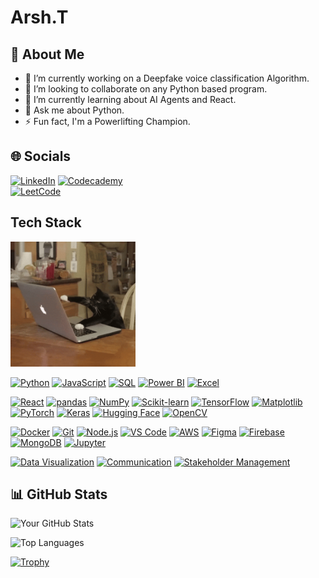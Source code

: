 # Arsh.T
## 💫 About Me

- 🔭 I’m currently working on a Deepfake voice classification Algorithm.
- 👯 I’m looking to collaborate on any Python based program.
- 🌱 I’m currently learning about AI Agents and React.
- 💬 Ask me about Python.
- ⚡ Fun fact, I'm a Powerlifting Champion.

## 🌐 Socials

[![LinkedIn](https://img.shields.io/badge/LinkedIn-0077B5?style=flat&logo=linkedin&logoColor=white)]([https://www.linkedin.com/in/yourprofile](https://www.linkedin.com/in/arshtandon/))  
[![Codecademy](https://img.shields.io/badge/Codecademy-FECF00?style=flat&logo=codecademy&logoColor=black)](https://www.codecademy.com/profiles/arsh.T4886296798)  
[![LeetCode](https://img.shields.io/badge/LeetCode-FFA116?style=flat&logo=leetcode&logoColor=black)](https://leetcode.com/u/Arsh_Tandon/)

## Tech Stack
<img src="https://raw.githubusercontent.com/ArshT12/Arsh.T/main/Cat%20Working%20GIF.gif" alt="Cat Working GIF" width="200" />

[![Python](https://img.shields.io/badge/Python-3776AB?style=flat&logo=python&logoColor=white)](https://www.python.org/)
[![JavaScript](https://img.shields.io/badge/JavaScript-F7DF1E?style=flat&logo=javascript&logoColor=black)](https://developer.mozilla.org/en-US/docs/Web/JavaScript)
[![SQL](https://img.shields.io/badge/SQL-003B57?style=flat&logo=postgresql&logoColor=white)](https://www.postgresql.org/)
[![Power BI](https://img.shields.io/badge/PowerBI-F2C811?style=flat&logo=powerbi&logoColor=black)](https://powerbi.microsoft.com/)
[![Excel](https://img.shields.io/badge/Excel-217346?style=flat&logo=microsoft-excel&logoColor=white)](https://www.microsoft.com/en-us/microsoft-365/excel)

[![React](https://img.shields.io/badge/React-20232A?style=flat&logo=react&logoColor=61DAFB)](https://reactjs.org/)
[![pandas](https://img.shields.io/badge/pandas-150458?style=flat&logo=pandas&logoColor=white)](https://pandas.pydata.org/)
[![NumPy](https://img.shields.io/badge/NumPy-013243?style=flat&logo=numpy&logoColor=white)](https://numpy.org/)
[![Scikit-learn](https://img.shields.io/badge/Scikit--learn-F7931E?style=flat&logo=scikit-learn&logoColor=white)](https://scikit-learn.org/)
[![TensorFlow](https://img.shields.io/badge/TensorFlow-FF6F00?style=flat&logo=tensorflow&logoColor=white)](https://www.tensorflow.org/)
[![Matplotlib](https://img.shields.io/badge/Matplotlib-11557c?style=flat&logo=plotly&logoColor=white)](https://matplotlib.org/)
[![PyTorch](https://img.shields.io/badge/PyTorch-EE4C2C?style=flat&logo=pytorch&logoColor=white)](https://pytorch.org/)
[![Keras](https://img.shields.io/badge/Keras-D00000?style=flat&logo=keras&logoColor=white)](https://keras.io/)
[![Hugging Face](https://img.shields.io/badge/HuggingFace-2b2e3b?style=flat&logo=huggingface&logoColor=white)](https://huggingface.co/)
[![OpenCV](https://img.shields.io/badge/OpenCV-5C3EE8?style=flat&logo=opencv&logoColor=white)](https://opencv.org/)

[![Docker](https://img.shields.io/badge/Docker-2496ED?style=flat&logo=docker&logoColor=white)](https://www.docker.com/)
[![Git](https://img.shields.io/badge/Git-F05032?style=flat&logo=git&logoColor=white)](https://git-scm.com/)
[![Node.js](https://img.shields.io/badge/Node.js-339933?style=flat&logo=node-dot-js&logoColor=white)](https://nodejs.org/)
[![VS Code](https://img.shields.io/badge/VS%20Code-007ACC?style=flat&logo=visual-studio-code&logoColor=white)](https://code.visualstudio.com/)
[![AWS](https://img.shields.io/badge/AWS-232F3E?style=flat&logo=amazon-aws&logoColor=white)](https://aws.amazon.com/)
[![Figma](https://img.shields.io/badge/Figma-F24E1E?style=flat&logo=figma&logoColor=white)](https://www.figma.com/)
[![Firebase](https://img.shields.io/badge/Firebase-FFCA28?style=flat&logo=firebase&logoColor=black)](https://firebase.google.com/)
[![MongoDB](https://img.shields.io/badge/MongoDB-47A248?style=flat&logo=mongodb&logoColor=white)](https://www.mongodb.com/)
[![Jupyter](https://img.shields.io/badge/Jupyter-F37626?style=flat&logo=jupyter&logoColor=white)](https://jupyter.org/)

[![Data Visualization](https://img.shields.io/badge/Data%20Visualization-008080?style=flat&logo=tableau&logoColor=white)](https://www.tableau.com/)
[![Communication](https://img.shields.io/badge/Communication-ff0000?style=flat&logoColor=white)]()
[![Stakeholder Management](https://img.shields.io/badge/Stakeholder%20Management-0077B5?style=flat&logoColor=white)]()


## 📊 GitHub Stats
<!-- Overall Stats Card -->
![Your GitHub Stats](https://github-readme-stats.vercel.app/api?username=ArshT12&show_icons=true&theme=dark)

<!-- Top Languages Card -->
![Top Languages](https://github-readme-stats.vercel.app/api/top-langs/?username=ArshT12&layout=compact&theme=dark)

[![Trophy](https://github-profile-trophy.vercel.app/?username=ArshT12&theme=onedark)](https://github.com/ryo-ma/github-profile-trophy)


